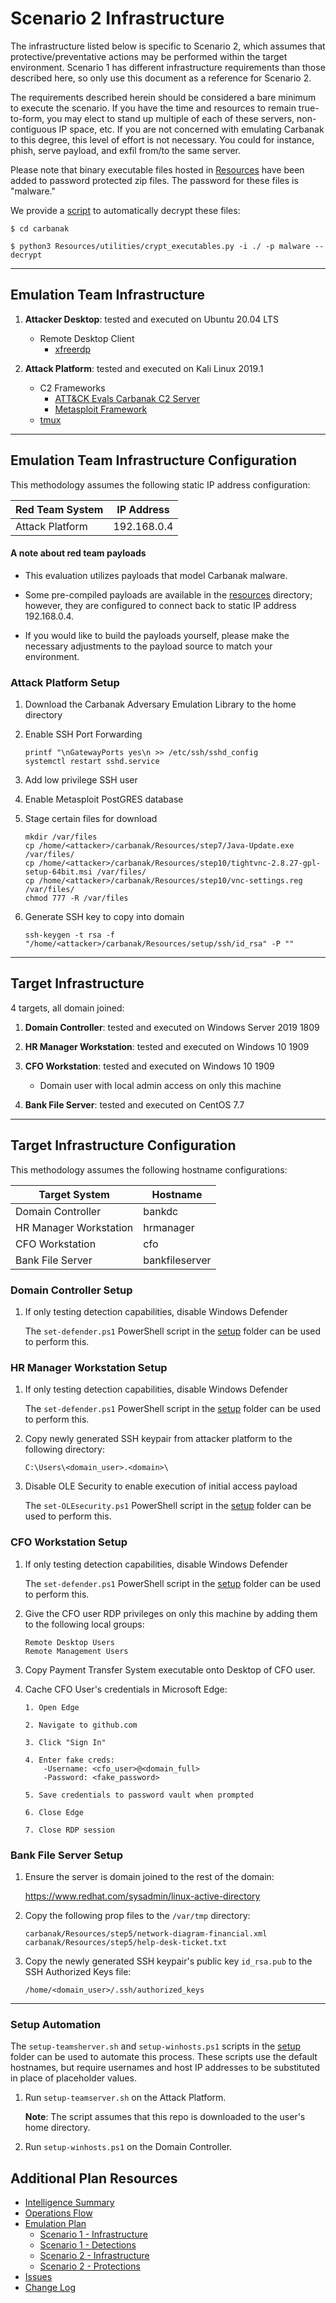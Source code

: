 # Scenario 2 Infrastructure

The infrastructure listed below is specific to Scenario 2, which assumes that protective/preventative actions may be performed within the target environment. Scenario 1 has different infrastructure requirements than those described here, so only use this document as a reference for Scenario 2. 
 
The requirements described herein should be considered a bare minimum to execute the scenario.  If you have the time and resources to remain true-to-form, you may elect to stand up multiple of each of these servers, non-contiguous IP space, etc.  If you are not concerned with emulating Carbanak to this degree, this level of effort is not necessary.  You could for instance, phish, serve payload, and exfil from/to the same server.

Please note that binary executable files hosted in [Resources](/carbanak/Resources/) have been added to password protected zip files.  The password for these files is "malware."

We provide a [script](/carbanak/Resources/utilities/crypt_executables.py) to automatically decrypt these files:

```
$ cd carbanak

$ python3 Resources/utilities/crypt_executables.py -i ./ -p malware --decrypt
```

---

## Emulation Team Infrastructure

1. **Attacker Desktop**: tested and executed on Ubuntu 20.04 LTS
    - Remote Desktop Client
        - [xfreerdp](https://www.freerdp.com/)
        
2. **Attack Platform**: tested and executed on Kali Linux 2019.1
    - C2 Frameworks
        - [ATT&CK Evals Carbanak C2 Server](/carbanak/Resources/utilities/carbanak_c2server/c2server/c2server.elf)
        - [Metasploit Framework](https://github.com/rapid7/metasploit-framework)
    - [tmux](https://github.com/tmux/tmux/wiki)
  
---
    
## Emulation Team Infrastructure Configuration

This methodology assumes the following static IP address configuration:

| Red Team System | IP Address |
| ------ | ------ |
| Attack Platform | 192.168.0.4 |

#### A note about red team payloads

- This evaluation utilizes payloads that model Carbanak malware.

- Some pre-compiled payloads are available in the [resources](/carbanak/Resources) directory; however, they are configured to connect back to static IP address 192.168.0.4.

- If you would like to build the payloads yourself, please make the necessary adjustments to the payload source to match your environment.


### Attack Platform Setup

1. Download the Carbanak Adversary Emulation Library to the home directory

2. Enable SSH Port Forwarding
    
    ```
    printf "\nGatewayPorts yes\n >> /etc/ssh/sshd_config
    systemctl restart sshd.service
    ```
    
3. Add low privilege SSH user

4. Enable Metasploit PostGRES database

5. Stage certain files for download

    ```
    mkdir /var/files
    cp /home/<attacker>/carbanak/Resources/step7/Java-Update.exe /var/files/
    cp /home/<attacker>/carbanak/Resources/step10/tightvnc-2.8.27-gpl-setup-64bit.msi /var/files/
    cp /home/<attacker>/carbanak/Resources/step10/vnc-settings.reg /var/files/
    chmod 777 -R /var/files
    ```
   
6. Generate SSH key to copy into domain

    ```
    ssh-keygen -t rsa -f "/home/<attacker>/carbanak/Resources/setup/ssh/id_rsa" -P ""
    ```

---

## Target Infrastructure

4 targets, all domain joined:

1. **Domain Controller**: tested and executed on Windows Server 2019 1809

2. **HR Manager Workstation**: tested and executed on Windows 10 1909
    
3. **CFO Workstation**: tested and executed on Windows 10 1909

    - Domain user with local admin access on only this machine
    
4. **Bank File Server**: tested and executed on CentOS 7.7
    
---

## Target Infrastructure Configuration
    
This methodology assumes the following hostname configurations:

| Target System | Hostname |
| ------ | ------ |
| Domain Controller | bankdc |
| HR Manager Workstation | hrmanager |
| CFO Workstation | cfo |
| Bank File Server | bankfileserver|

### Domain Controller Setup

1. If only testing detection capabilities, disable Windows Defender

    The `set-defender.ps1` PowerShell script in the [setup](/carbanak/Resources/setup) folder can be used to perform this.

### HR Manager Workstation Setup

1. If only testing detection capabilities, disable Windows Defender

    The `set-defender.ps1` PowerShell script in the [setup](/carbanak/Resources/setup) folder can be used to perform this.

2. Copy newly generated SSH keypair from attacker platform to the following directory:
    ```
    C:\Users\<domain_user>.<domain>\
    ```
   
3. Disable OLE Security to enable execution of initial access payload
    
    The `set-OLEsecurity.ps1` PowerShell script in the [setup](/carbanak/Resources/setup) folder can be used to perform this.
   
### CFO Workstation Setup

1. If only testing detection capabilities, disable Windows Defender

    The `set-defender.ps1` PowerShell script in the [setup](/carbanak/Resources/setup) folder can be used to perform this.

2. Give the CFO user RDP privileges on only this machine by adding them to the following local groups:
    ```
    Remote Desktop Users
    Remote Management Users
    ```
   
3. Copy Payment Transfer System executable onto Desktop of CFO user.

4. Cache CFO User's credentials in Microsoft Edge:
    ```
    1. Open Edge
    
    2. Navigate to github.com
    
    3. Click "Sign In"
    
    4. Enter fake creds:
        -Username: <cfo_user>@<domain_full>
        -Password: <fake_password>
    
    5. Save credentials to password vault when prompted
    
    6. Close Edge
    
    7. Close RDP session
    ```
    

### Bank File Server Setup

1. Ensure the server is domain joined to the rest of the domain:

    https://www.redhat.com/sysadmin/linux-active-directory
    
2. Copy the following prop files to the `/var/tmp` directory:
    ```
    carbanak/Resources/step5/network-diagram-financial.xml
    carbanak/Resources/step5/help-desk-ticket.txt
    ```
   
3. Copy the newly generated SSH keypair's public key `id_rsa.pub` to the SSH Authorized Keys file:

    `/home/<domain_user>/.ssh/authorized_keys`
    
---

### Setup Automation

The `setup-teamsherver.sh` and `setup-winhosts.ps1` scripts in the [setup](/carbanak/Resources/setup) folder can be used to automate this process.
These scripts use the default hostnames, but require usernames and host IP addresses to be substituted in place of placeholder values.

1. Run `setup-teamserver.sh` on the Attack Platform.
    
    **Note**: The script assumes that this repo is downloaded to the <attacker> user's home directory.

2. Run `setup-winhosts.ps1` on the Domain Controller.

## Additional Plan Resources

- [Intelligence Summary](/carbanak/Intelligence_Summary.md)
- [Operations Flow](/carbanak/Operations_Flow.md)
- [Emulation Plan](/carbanak/Emulation_Plan)
  - [Scenario 1 - Infrastructure](/carbanak/Emulation_Plan/Scenario_1/Infrastructure.md)
  - [Scenario 1 - Detections](/carbanak/Emulation_Plan/Scenario_1)
  - [Scenario 2 - Infrastructure](/carbanak/Emulation_Plan/Scenario_2/Infrastructure.md)
  - [Scenario 2 - Protections](/carbanak/Emulation_Plan/Scenario_2)
- [Issues](https://github.com/center-for-threat-informed-defense/adversary_emulation_library/issues)
- [Change Log](/carbanak/CHANGE_LOG.md)
